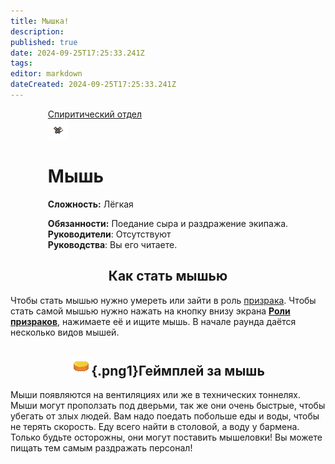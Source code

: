 ```yaml
---
title: Мышка!
description: 
published: true
date: 2024-09-25T17:25:33.241Z
tags: 
editor: markdown
dateCreated: 2024-09-25T17:25:33.241Z
---
```


<div style="display: flex; justify-content: center;">
<div class="roles-passport sp">
  <div class="title sp"><a href="/roles/spiritualisticdepartment">Спиритический отдел</a></div>
  <div>
    <div><div><img src="/roles/ratge-asss1.gif"></div></div>
  <div><div>
    <h1>Мышь</h1>
    <p><strong>Сложность:</strong> Лёгкая</p>
    <strong>Обязанности:</strong> Поедание сыра и раздражение экипажа.<br>
    <b>Руководители</b>: Отсутствуют<br>
    <b>Руководства</b>: Вы его читаете.
  </div></div>
  </div>
</div>
</div>

## <center>Как стать мышью

  Чтобы стать мышью нужно умереть или зайти в роль <a href="/ru/roles/ghost" >призрака</a>. Чтобы стать самой мышью нужно нажать на кнопку внизу экрана <b>[Роли призраков](/ru/roles/spiritualisticdepartment)</b>, нажимаете её и ищите мышь. В начале раунда даётся несколько видов мышей.

## <center>![](/food/vegetables/golovka_cheese.png){.png1}<span class="up">Геймплей за мышь</span><center>

Мыши появляются на вентиляциях или же в технических тоннелях. Мыши могут проползать под дверьми, так же они очень быстрые, чтобы убегать от злых людей. Вам надо поедать побольше еды и воды, чтобы не терять скорость. Еду всего найти в столовой, а воду у бармена. Только будьте осторожны, они могут поставить мышеловки! Вы можете пищать тем самым раздражать персонал!

<!-- ![крыса_танцует.gif](/fauna/крыса_танцует.gif) 
Я тебе кишки выпущю говнюк
--->

<div class="table"></div>